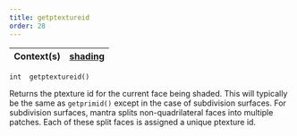 ```yaml
---
title: getptextureid
order: 28
---
```

| Context(s) | [shading](../contexts/shading.html) |
| --- | --- |

`int  getptextureid()`

Returns the ptexture id for the current face being shaded. This will typically
be the same as `getprimid()` except in the case of subdivision surfaces. For
subdivision surfaces, mantra splits non-quadrilateral faces into multiple
patches. Each of these split faces is assigned a unique ptexture id.
